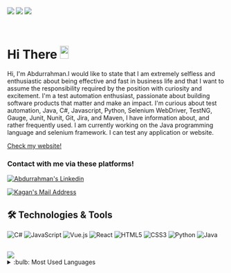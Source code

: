 <br>

![](https://img.shields.io/github/followers/AbdurrahmanPulat?logoColor=blue&style=social)
![](https://komarev.com/ghpvc/?username=AbdurrahmanPulat&style=flat-square)
![](https://img.shields.io/github/stars/AbdurrahmanPulat?logoColor=blue&style=social)

<br>

# Hi There <img src="https://media.giphy.com/media/hvRJCLFzcasrR4ia7z/giphy.gif" width="20px" height="30px"/>

<p> Hi, I'm Abdurrahman.I would like to state that I am extremely selfless and enthusiastic about being effective and fast in business life and that
I want to assume the responsibility required by the position with curiosity and excitement. I'm a test automation enthusiast,
passionate about building software products that matter and make an impact. I'm curious about test automation, Java, C#,
Javascript, Python, Selenium WebDriver, TestNG, Gauge, Junit, Nunit, Git, Jira, and Maven, I have information about, and
rather frequently used. I am currently working on the Java programming language and selenium framework. I can test any application or website. <br />
<p><a href="https://abdurrahmanpulat.github.io/MyPortfolio/" target="_blank">Check my website!</a>
  
### Contact with me via these platforms! 
  <a href="https://www.linkedin.com/in/abdurrahman-p%C3%BClat-519845203/" target="_blank" rel="nofollow"><img alt="Abdurrahman's Linkedin" src="https://img.shields.io/badge/LinkedIn-0077B5?style=for-the-badge&logo=linkedin&logoColor=white" /></a> 
  
  <a href="mailto:abdurrahmanpulat9@gmail.com" target="_blank" rel="nofollow"><img alt="Kagan's Mail Address" src="https://img.shields.io/badge/Gmail-D14836?style=for-the-badge&logo=gmail&logoColor=white" /></a> 
  
 ## 🛠 Technologies & Tools 
<div> 
<img alt="C#" src="https://img.shields.io/badge/c%23-%23239120.svg?style=for-the-badge&logo=c-sharp&logoColor=white"></img> 
<img alt="JavaScript" src="https://img.shields.io/badge/JavaScript-F7DF1E?style=for-the-badge&logo=javascript&logoColor=black"></img>
<img alt="Vue.js" src="https://img.shields.io/badge/vuejs-%2335495e.svg?style=for-the-badge&logo=vuedotjs&logoColor=%234FC08D"></img>
<img alt="React" src="https://img.shields.io/badge/-ReactJs-61DAFB?logo=react&logoColor=white&style=for-the-badge"></img>
<img alt="HTML5" src="https://img.shields.io/badge/HTML5-E34F26?style=for-the-badge&logo=html5&logoColor=white"></img>
<img alt="CSS3" src="https://img.shields.io/badge/CSS3-1572B6?style=for-the-badge&logo=css3&logoColor=white"></img>
<img alt="Python" src="https://img.shields.io/badge/Python-14354C?style=for-the-badge&logo=python&logoColor=white"></img>
<img alt="Java" src="https://img.shields.io/badge/java-%23ED8B00.svg?style=for-the-badge&logo=java&logoColor=white"></img>
</div>
<img style='margin-top:30px' src="https://github-readme-stats.vercel.app/api?username=AbdurrahmanPulat&show_icons=true">
<details>
<summary>:bulb: Most Used  Languages</summary>
<img src="https://github-readme-stats.vercel.app/api/top-langs/?username=AbdurrahmanPulat&layout=compact">
</details>
